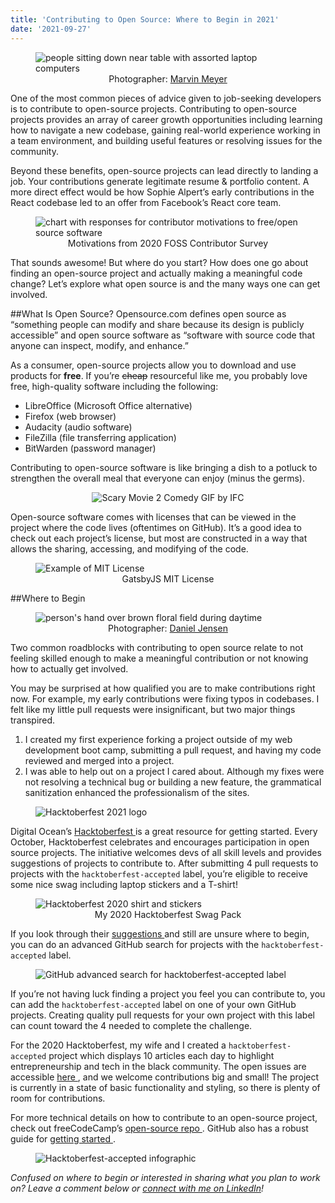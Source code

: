 ```yaml
---
title: 'Contributing to Open Source: Where to Begin in 2021'
date: '2021-09-27'
---
```


<figure>
  <img src="./devs.jpg" alt="people sitting down near table with assorted laptop computers"/>
  <figcaption style="text-align: center">Photographer: <a href="https://unsplash.com/@marvelous" target="_blank" rel="noopener noreferrer">Marvin Meyer
</a></figcaption>
</figure>

One of the most common pieces of advice given to job-seeking developers is to contribute to open-source projects. Contributing to open-source projects provides an array of career growth opportunities including learning how to navigate a new codebase, gaining real-world experience working in a team environment, and building useful features or resolving issues for the community.

Beyond these benefits, open-source projects can lead directly to landing a job. Your contributions generate legitimate resume & portfolio content. A more direct effect would be how Sophie Alpert’s early contributions in the React codebase led to an offer from Facebook’s React core team.

<figure>
  <img src="./foss-motivation.png" alt="chart with responses for contributor motivations to free/open source software"/>
  <figcaption style="text-align: center">Motivations from 2020 FOSS Contributor Survey
</a></figcaption>
</figure>

That sounds awesome! But where do you start? How does one go about finding an open-source project and actually making a meaningful code change? Let’s explore what open source is and the many ways one can get involved.

##What Is Open Source?
Opensource.com defines open source as “something people can modify and share because its design is publicly accessible” and open source software as “software with source code that anyone can inspect, modify, and enhance.”

As a consumer, open-source projects allow you to download and use products for **free**. If you’re ~~cheap~~ resourceful like me, you probably love free, high-quality software including the following:

- LibreOffice (Microsoft Office alternative)
- Firefox (web browser)
- Audacity (audio software)
- FileZilla (file transferring application)
- BitWarden (password manager)

Contributing to open-source software is like bringing a dish to a potluck to strengthen the overall meal that everyone can enjoy (minus the germs).

<figure style="text-align: center">
  <img src="./my-germs.gif" alt="Scary Movie 2 Comedy GIF by IFC"/>
</figure>

Open-source software comes with licenses that can be viewed in the project where the code lives (oftentimes on GitHub). It’s a good idea to check out each project’s license, but most are constructed in a way that allows the sharing, accessing, and modifying of the code.

<figure>
  <img src="./mit.png" alt="Example of MIT License"/>
  <figcaption style="text-align: center">GatsbyJS MIT License</figcaption>
</figure>

##Where to Begin

<figure>
  <img src="./lost.jpeg" alt="person's hand over brown floral field during daytime"/>
  <figcaption style="text-align: center">Photographer: <a href="https://unsplash.com/@dallehj" target="_blank" rel="noopener noreferrer">Daniel Jensen
</a></figcaption>
</figure>

Two common roadblocks with contributing to open source relate to not feeling skilled enough to make a meaningful contribution or not knowing how to actually get involved.

You may be surprised at how qualified you are to make contributions right now. For example, my early contributions were fixing typos in codebases. I felt like my little pull requests were insignificant, but two major things transpired.

1.  I created my first experience forking a project outside of my web development boot camp, submitting a pull request, and having my code reviewed and merged into a project.
2.  I was able to help out on a project I cared about. Although my fixes were not resolving a technical bug or building a new feature, the grammatical sanitization enhanced the professionalism of the sites.

<figure>
  <img src="./hack.svg" alt="Hacktoberfest 2021 logo"/>
  <!-- <figcaption style="text-align: center">Hacktoberfest</figcaption> -->
</figure>

Digital Ocean’s <a href="https://hacktoberfest.digitalocean.com/" target="_blank" rel="noopener noreferrer">Hacktoberfest
</a> is a great resource for getting started. Every October, Hacktoberfest celebrates and encourages participation in open source projects. The initiative welcomes devs of all skill levels and provides suggestions of projects to contribute to. After submitting 4 pull requests to projects with the `hacktoberfest-accepted` label, you’re eligible to receive some nice swag including laptop stickers and a T-shirt!

<figure>
  <img src="./2020-swag.jpg" alt="Hacktoberfest 2020 shirt and stickers"/>
  <figcaption style="text-align: center">My 2020 Hacktoberfest Swag Pack</a></figcaption>
</figure>

If you look through their <a href="https://hacktoberfest.digitalocean.com/resources/beginners" target="_blank" rel="noopener noreferrer">suggestions
</a> and still are unsure where to begin, you can do an advanced GitHub search for projects with the `hacktoberfest-accepted` label.

<figure>
  <img src="./hacktoberfest-accepted.gif" alt="GitHub advanced search for hacktoberfest-accepted label"/>
</figure>

If you’re not having luck finding a project you feel you can contribute to, you can add the `hacktoberfest-accepted` label on one of your own GitHub projects. Creating quality pull requests for your own project with this label can count toward the 4 needed to complete the challenge.

For the 2020 Hacktoberfest, my wife and I created a `hacktoberfest-accepted` project which displays 10 articles each day to highlight entrepreneurship and tech in the black community. The open issues are accessible <a href="https://github.com/teamwarren/blacktechdaily/issues" target="_blank" rel="noopener noreferrer">here
</a>, and we welcome contributions big and small! The project is currently in a state of basic functionality and styling, so there is plenty of room for contributions.

For more technical details on how to contribute to an open-source project, check out freeCodeCamp’s <a href="https://github.com/freeCodeCamp/how-to-contribute-to-open-source" target="_blank" rel="noopener noreferrer">open-source repo
</a> . GitHub also has a robust guide for <a href="https://opensource.guide/how-to-contribute/" target="_blank" rel="noopener noreferrer">getting started
</a>.

<figure>
  <img src="./hacktoberfest-graphic.png" alt="Hacktoberfest-accepted infographic"/>
</figure>

<em>Confused on where to begin or interested in sharing what you plan to work on? Leave a comment below or <a href="https://www.linkedin.com/in/josephmwarren/" target="_blank" rel="noopener noreferrer">connect with me on LinkedIn</a>!</em>
